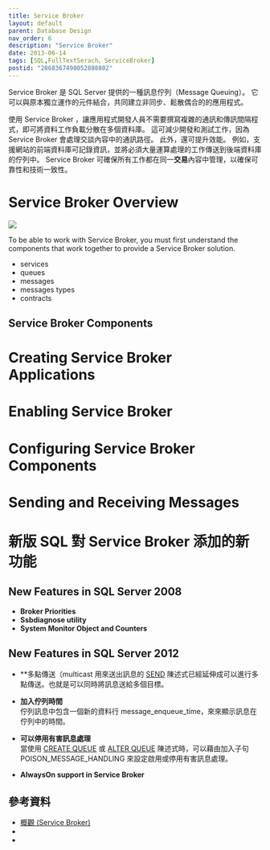 ```yaml
---
title: Service Broker
layout: default
parent: Database Design
nav_order: 6
description: "Service Broker"
date: 2013-06-14
tags: [SQL,FullTextSerach、ServiceBroker]
postid: "2868367498052888802"
---
```


Service Broker 是 SQL Server 提供的一種訊息佇列（Message Queuing）。  它可以與原本獨立運作的元件結合，共同建立非同步、鬆散偶合的的應用程式。  

使用 Service Broker ，讓應用程式開發人員不需要撰寫複雜的通訊和傳訊間隔程式，即可將資料工作負載分散在多個資料庫。  這可減少開發和測試工作，因為 Service Broker 會處理交談內容中的通訊路徑。   此外，還可提升效能。 例如，支援網站的前端資料庫可記錄資訊，並將必須大量運算處理的工作傳送到後端資料庫的佇列中。   Service Broker 可確保所有工作都在同一**交易**內容中管理，以確保可靠性和技術一致性。   

# Service Broker Overview

![](https://blogger.googleusercontent.com/img/b/R29vZ2xl/AVvXsEiKVy_-XhKBj9yVIfsgjua7HqQh24rLuKFB6FzcJBiTsnWn_pj5OyIIaNkMwgm649dCAlReEFw1fRDhdQnHkw7vHEMfnm3pCaYUt1OEhnMtmTMoapwqALkcyYzK6VMLod96wN5qCG6SEIc/s0/service-broker-architecture.gif)

To be able to work with Service Broker, you must first understand the components that work together to provide a Service Broker solution.

- services
- queues
- messages
- messages types
- contracts

## Service Broker Components

# Creating Service Broker Applications

# Enabling Service Broker

# Configuring Service Broker Components

# Sending and Receiving Messages

# 新版 SQL 對 Service Broker 添加的新功能

## New Features in SQL Server 2008

- **Broker Priorities**
- **Ssbdiagnose utility**
- **System Monitor Object and Counters**

## New Features in SQL Server 2012

- **多點傳送（multicast
用來送出訊息的 [SEND](http://msdn.microsoft.com/en-us/library/ms188407.aspx) 陳述式已經延伸成可以進行多點傳送。也就是可以同時將訊息送給多個目標。

- **加入佇列時間**  
佇列訊息中包含一個新的資料行 message\_enqueue\_time，來來顯示訊息在佇列中的時間。

- **可以停用有害訊息處理**  
當使用 [CREATE QUEUE](http://msdn.microsoft.com/zh-tw/library/ms190495.aspx) 或 [ALTER QUEUE](http://msdn.microsoft.com/zh-tw/library/ms189529.aspx) 陳述式時，可以藉由加入子句 POISON\_MESSAGE\_HANDLING 來設定啟用或停用有害訊息處理。

- **AlwaysOn support in Service Broker**

## 參考資料  

- [概觀 (Service Broker)](http://msdn.microsoft.com/zh-tw/library/ms166104.aspx)
- 
-
